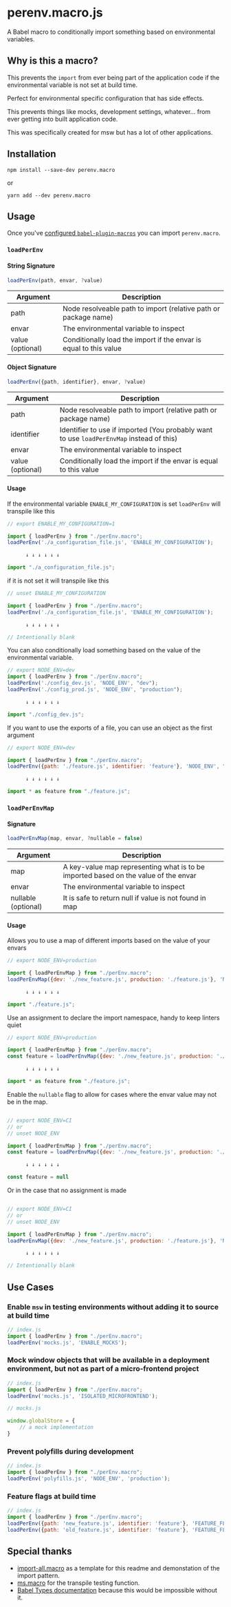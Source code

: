 # perenv.macro.js

A Babel macro to conditionally import something based on environmental variables.

## Why is this a macro?

This prevents the `import` from ever being part of the application code if the environmental variable is not set at build time.

Perfect for environmental specific configuration that has side effects.

This prevents things like mocks, development settings, whatever... from ever getting into built application code.

This was specifically created for msw but has a lot of other applications.

## Installation

```
npm install --save-dev perenv.macro
```

or

```
yarn add --dev perenv.macro
``` 

## Usage

Once you've
[configured `babel-plugin-macros`](https://github.com/kentcdodds/babel-plugin-macros/blob/master/other/docs/user.md)
you can import `perenv.macro`.


### `loadPerEnv`


#### String Signature

```javascript
loadPerEnv(path, envar, ?value)
```
|Argument | Description|
|----|----|
|path | Node resolveable path to import (relative path or package name)|
|envar| The environmental variable to inspect |
|value (optional) | Conditionally load the import if the envar is equal to this value |

#### Object Signature

```javascript
loadPerEnv({path, identifier}, envar, ?value)
```
|Argument | Description|
|----|----|
|path | Node resolveable path to import (relative path or package name)|
|identifier | Identifier to use if imported (You probably want to use `loadPerEnvMap` instead of this) |
|envar| The environmental variable to inspect |
|value (optional) | Conditionally load the import if the envar is equal to this value |

#### Usage

If the environmental variable `ENABLE_MY_CONFIGURATION` is set `loadPerEnv` will transpile like this

```javascript
// export ENABLE_MY_CONFIGURATION=1

import { loadPerEnv } from "./perEnv.macro";
loadPerEnv('./a_configuration_file.js', 'ENABLE_MY_CONFIGURATION');

      ↓ ↓ ↓ ↓ ↓ ↓

import "./a_configuration_file.js";
```

if it is not set it will transpile like this

```javascript
// unset ENABLE_MY_CONFIGURATION

import { loadPerEnv } from "./perEnv.macro";
loadPerEnv('./a_configuration_file.js', 'ENABLE_MY_CONFIGURATION');

      ↓ ↓ ↓ ↓ ↓ ↓

// Intentionally blank
```

You can also conditionally load something based on the value of the environmental variable.


```javascript
// export NODE_ENV=dev
import { loadPerEnv } from "./perEnv.macro";
loadPerEnv('./config_dev.js', 'NODE_ENV', "dev");
loadPerEnv('./config_prod.js', 'NODE_ENV', "production");

      ↓ ↓ ↓ ↓ ↓ ↓

import "./config_dev.js";
```

If you want to use the exports of a file, you can use an object as the first argument

```javascript
// export NODE_ENV=dev

import { loadPerEnv } from "./perEnv.macro";
loadPerEnv({path: './feature.js', identifier: 'feature'}, 'NODE_ENV', "dev");

      ↓ ↓ ↓ ↓ ↓ ↓

import * as feature from "./feature.js";
```

### `loadPerEnvMap`


#### Signature

```javascript
loadPerEnvMap(map, envar, ?nullable = false)
```
|Argument | Description|
|----|----|
|map | A key-value map representing what is to be imported based on the value of the envar|
|envar| The environmental variable to inspect |
|nullable (optional) | It is safe to return null if value is not found in map |


#### Usage


Allows you to use a map of different imports based on the value of your envars

```javascript
// export NODE_ENV=production

import { loadPerEnvMap } from "./perEnv.macro";
loadPerEnvMap({dev: './new_feature.js', production: './feature.js'}, 'NODE_ENV');

      ↓ ↓ ↓ ↓ ↓ ↓

import "./feature.js";
```

Use an assignment to declare the import namespace, handy to keep linters quiet

```javascript
// export NODE_ENV=production

import { loadPerEnvMap } from "./perEnv.macro";
const feature = loadPerEnvMap({dev: './new_feature.js', production: './feature.js'}, 'NODE_ENV');

      ↓ ↓ ↓ ↓ ↓ ↓

import * as feature from "./feature.js";
```

Enable the `nullable` flag to allow for cases where the envar value may not be in the map.


```javascript

// export NODE_ENV=CI
// or
// unset NODE_ENV

import { loadPerEnvMap } from "./perEnv.macro";
const feature = loadPerEnvMap({dev: './new_feature.js', production: './feature.js'}, 'NODE_ENV', true);

      ↓ ↓ ↓ ↓ ↓ ↓

const feature = null
```

Or in the case that no assignment is made

```javascript

// export NODE_ENV=CI
// or
// unset NODE_ENV

import { loadPerEnvMap } from "./perEnv.macro";
loadPerEnvMap({dev: './new_feature.js', production: './feature.js'}, 'NODE_ENV', true);

      ↓ ↓ ↓ ↓ ↓ ↓

// Intentionally blank
```

## Use Cases

### Enable `msw` in testing environments without adding it to source at build time
```javascript
// index.js
import { loadPerEnv } from "./perEnv.macro";
loadPerEnv('mocks.js', 'ENABLE_MOCKS');
```

### Mock window objects that will be available in a deployment environment, but not as part of a micro-frontend project

```javascript
// index.js
import { loadPerEnv } from "./perEnv.macro";
loadPerEnv('mocks.js', 'ISOLATED_MICROFRONTEND');

// mocks.js

window.globalStore = {
    // a mock implementation
}

```

### Prevent polyfills during development

```javascript
// index.js
import { loadPerEnv } from "./perEnv.macro";
loadPerEnv('polyfills.js', 'NODE_ENV', 'production');
```


### Feature flags at build time

```javascript
// index.js
import { loadPerEnv } from "./perEnv.macro";
loadPerEnv({path: 'new_feature.js', identifier: 'feature'}, 'FEATURE_FLAG_X', 'enabled');
loadPerEnv({path: 'old_feature.js', identifier: 'feature'}, 'FEATURE_FLAG_X', 'disabled');
```


## Special thanks

* [import-all.macro](https://github.com/kentcdodds/import-all.macro) as a template for this readme and demonstation of the import pattern.
* [ms.macro](https://github.com/knpwrs/ms.macro) for the transpile testing function.
* [Babel Types documentation](https://babeljs.io/docs/en/babel-types) because this would be impossible without it.
